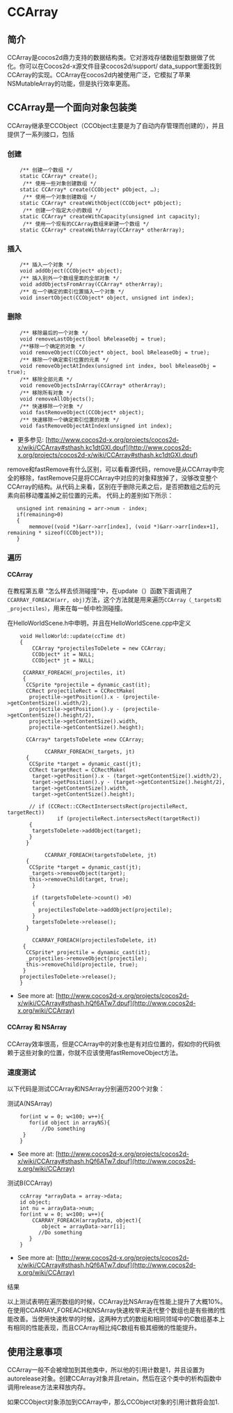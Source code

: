 # CCArray #

## 简介 ##

CCArray是cocos2d鼎力支持的数据结构类。它对游戏存储数组型数据做了优化。你可以在Cocos2d-x源文件目录cocos2d/support/ data_support里面找到CCArray的实现。CCArray在cocos2d内被使用广泛，它模拟了苹果NSMutableArray的功能，但是执行效率更高。

 

## CCArray是一个面向对象包装类 ##

CCArray继承至CCObject（CCObject主要是为了自动内存管理而创建的），并且提供了一系列接口，包括

### 创建 ###
```
	/** 创建一个数组 */
	static CCArray* create();
	 /** 使用一些对象创建数组 */
	static CCArray* create(CCObject* pObject, …);     
	 /** 使用一个对象创建数组 */   
	static CCArray* createWithObject(CCObject* pObject);     
	 /** 创建一个指定大小的数组 */   
	static CCArray* createWithCapacity(unsigned int capacity);     
	 /** 使用一个现有的CCArray数组来新建一个数组 */ 
	static CCArray* createWithArray(CCArray* otherArray);
```

### 插入 ###

```	
	/** 插入一个对象 */
	void addObject(CCObject* object);
	/** 插入别外一个数组里面的全部对象 */
	void addObjectsFromArray(CCArray* otherArray);
	/** 在一个确定的索引位置插入一个对象 */
	void insertObject(CCObject* object, unsigned int index);
```

### 删除 ###
```
	/** 移除最后的一个对象 */
	void removeLastObject(bool bReleaseObj = true);
	/**移除一个确定的对象 */
	void removeObject(CCObject* object, bool bReleaseObj = true);
	/** 移除一个确定索引位置的元素 */
	void removeObjectAtIndex(unsigned int index, bool bReleaseObj = true);
	/** 移除全部元素 */
	void removeObjectsInArray(CCArray* otherArray);
	/** 移除所有对象 */
	void removeAllObjects();
	/** 快速移除一个对象 */
	void fastRemoveObject(CCObject* object);
	/** 快速移除一个确定索引位置的对象 */
	void fastRemoveObjectAtIndex(unsigned int index);
```

- 更多参见: [http://www.cocos2d-x.org/projects/cocos2d-x/wiki/CCArray#sthash.kc1dtGXI.dpuf](http://www.cocos2d-x.org/projects/cocos2d-x/wiki/CCArray#sthash.kc1dtGXI.dpuf)

remove和fastRemove有什么区别，可以看看源代码，remove是从CCArray中完全的移除，fastRemove只是将CCArray中对应的对象释放掉了，没够改变整个CCArray的结构。从代码上来看，区别在于删除元素之后，是否把数组之后的元素向前移动覆盖掉之前位置的元素。
 代码上的差别如下所示：
 ```
	unsigned int remaining = arr->num - index;
	if(remaining>0)
	{
	    memmove((void *)&arr->arr[index], (void *)&arr->arr[index+1], remaining * sizeof(CCObject*));
	}
```

### 遍历 ###

#### CCArray ####

在教程第五章 “怎么样去侦测碰撞”中，在update（）函数下面调用了`CCARRAY_FOREACH(arr, obj)`方法，这个方法就是用来遍历`CCArray（_targets和_projectiles）`，用来在每一帧中检测碰撞。

 

在HelloWorldScene.h中申明，并且在HelloWorldScene.cpp中定义

```
	void HelloWorld::update(ccTime dt)
	{
	    CCArray *projectilesToDelete = new CCArray;
	    CCObject* it = NULL;
	    CCObject* jt = NULL;
	 
	 CCARRAY_FOREACH(_projectiles, it)
	 {
	  CCSprite *projectile = dynamic_cast(it);
	  CCRect projectileRect = CCRectMake(
	   projectile->getPosition().x - (projectile->getContentSize().width/2),
	   projectile->getPosition().y - (projectile->getContentSize().height/2),
	   projectile->getContentSize().width,
	   projectile->getContentSize().height);
	 
	  CCArray* targetsToDelete =new CCArray;
	 
	        CCARRAY_FOREACH(_targets, jt)
	  {
	   CCSprite *target = dynamic_cast(jt);
	   CCRect targetRect = CCRectMake(
	    target->getPosition().x - (target->getContentSize().width/2),
	    target->getPosition().y - (target->getContentSize().height/2),
	    target->getContentSize().width,
	    target->getContentSize().height);
	
	   // if (CCRect::CCRectIntersectsRect(projectileRect, targetRect))
	            if (projectileRect.intersectsRect(targetRect))
	   {
	    targetsToDelete->addObject(target);
	   }
	  }
	 
	        CCARRAY_FOREACH(targetsToDelete, jt)
	  {
	   CCSprite *target = dynamic_cast(jt);
	   _targets->removeObject(target);
	   this->removeChild(target, true);
	    }
	 
	    if (targetsToDelete->count() >0)
	    {
	      projectilesToDelete->addObject(projectile);
	    }
	    targetsToDelete->release();
	  }
	 
	    CCARRAY_FOREACH(projectilesToDelete, it)
	 {
	  CCSprite* projectile = dynamic_cast(it);
	  _projectiles->removeObject(projectile);
	  this->removeChild(projectile, true);
	 }
	projectilesToDelete->release();
	}
```

- See more at: [http://www.cocos2d-x.org/projects/cocos2d-x/wiki/CCArray#sthash.hQf6ATw7.dpuf](http://www.cocos2d-x.org/wiki/CCArray)

 

#### CCArray 和 NSArray ####

 

CCArray效率很高，但是CCArray中的对象也是有对应位置的，假如你的代码依赖于这些对象的位置，你就不应该使用fastRemoveObject方法。

 

### 速度测试 ###

以下代码是测试CCArray和NSArray分别遍历200个对象：

测试A(NSArray)

```
	for(int w = 0; w<100; w++){
	   for(id object in arrayNS){
	       //Do something
	 }
	}
```

- See more at: [http://www.cocos2d-x.org/projects/cocos2d-x/wiki/CCArray#sthash.hQf6ATw7.dpuf](http://www.cocos2d-x.org/wiki/CCArray)

 

测试B(CCArray)

```
	ccArray *arrayData = array->data;
	id object;
	int nu = arrayData->num;
	for(int w = 0; w<100; w++){
	    CCARRAY_FOREACH(arrayData, object){
	       object = arrayData->arr[i];
	      //Do something
	   }
	}
```

- See more at: [http://www.cocos2d-x.org/projects/cocos2d-x/wiki/CCArray#sthash.hQf6ATw7.dpuf](http://www.cocos2d-x.org/wiki/CCArray)

 

结果

以上测试表明在遍历数组的时候，CCArray比NSArray在性能上提升了大概10%。在使用CCARRAY_FOREACH和NSArray快速枚举来迭代整个数组也是有些微的性能改善。当使用快速枚举的时候，这两种方式的数组和相同领域中的C数组基本上有相同的性能表现，而且CCArray相比纯C数组有极其细微的性能提升。

 

## 使用注意事项 ##

CCArray一般不会被增加到其他类中，所以他的引用计数是1，并且设置为autorelease对象。创建CCArray对象并且retain，然后在这个类中的析构函数中调用release方法来释放内存。

如果CCObject对象添加到CCArray中，那么CCObject对象的引用计数将会加1.

 
